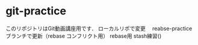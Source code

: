 ﻿# git-practice
このリポジトリはGit動画講座用です．
ローカルリポで変更　
reabse-practiceブランチで更新（rebase コンフリクト用）
rebase用
stash練習()

